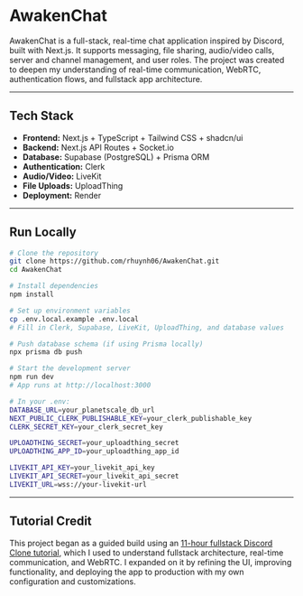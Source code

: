 # AwakenChat

AwakenChat is a full-stack, real-time chat application inspired by Discord, built with Next.js. It supports messaging, file sharing, audio/video calls, server and channel management, and user roles. The project was created to deepen my understanding of real-time communication, WebRTC, authentication flows, and fullstack app architecture.

---

## Tech Stack

- **Frontend:** Next.js + TypeScript + Tailwind CSS + shadcn/ui  
- **Backend:** Next.js API Routes + Socket.io  
- **Database:** Supabase (PostgreSQL) + Prisma ORM  
- **Authentication:** Clerk  
- **Audio/Video:** LiveKit  
- **File Uploads:** UploadThing  
- **Deployment:** Render

---

## Run Locally

```bash
# Clone the repository
git clone https://github.com/rhuynh06/AwakenChat.git
cd AwakenChat

# Install dependencies
npm install

# Set up environment variables
cp .env.local.example .env.local
# Fill in Clerk, Supabase, LiveKit, UploadThing, and database values

# Push database schema (if using Prisma locally)
npx prisma db push

# Start the development server
npm run dev
# App runs at http://localhost:3000

# In your .env:
DATABASE_URL=your_planetscale_db_url
NEXT_PUBLIC_CLERK_PUBLISHABLE_KEY=your_clerk_publishable_key
CLERK_SECRET_KEY=your_clerk_secret_key

UPLOADTHING_SECRET=your_uploadthing_secret
UPLOADTHING_APP_ID=your_uploadthing_app_id

LIVEKIT_API_KEY=your_livekit_api_key
LIVEKIT_API_SECRET=your_livekit_api_secret
LIVEKIT_URL=wss://your-livekit-url
```
---

## Tutorial Credit
This project began as a guided build using an [11-hour fullstack Discord Clone tutorial](https://www.youtube.com/watch?v=ZLr3dnLG3wQ), which I used to understand fullstack architecture, real-time communication, and WebRTC. I expanded on it by refining the UI, improving functionality, and deploying the app to production with my own configuration and customizations.
